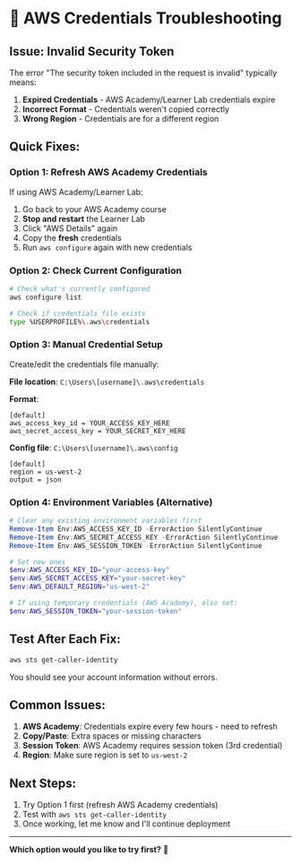 # 🔧 AWS Credentials Troubleshooting

## Issue: Invalid Security Token

The error "The security token included in the request is invalid" typically means:

1. **Expired Credentials** - AWS Academy/Learner Lab credentials expire
2. **Incorrect Format** - Credentials weren't copied correctly
3. **Wrong Region** - Credentials are for a different region

## Quick Fixes:

### Option 1: Refresh AWS Academy Credentials
If using AWS Academy/Learner Lab:
1. Go back to your AWS Academy course
2. **Stop and restart** the Learner Lab
3. Click "AWS Details" again
4. Copy the **fresh** credentials
5. Run `aws configure` again with new credentials

### Option 2: Check Current Configuration
```bash
# Check what's currently configured
aws configure list

# Check if credentials file exists
type %USERPROFILE%\.aws\credentials
```

### Option 3: Manual Credential Setup
Create/edit the credentials file manually:

**File location**: `C:\Users\[username]\.aws\credentials`

**Format**:
```
[default]
aws_access_key_id = YOUR_ACCESS_KEY_HERE
aws_secret_access_key = YOUR_SECRET_KEY_HERE
```

**Config file**: `C:\Users\[username]\.aws\config`
```
[default]
region = us-west-2
output = json
```

### Option 4: Environment Variables (Alternative)
```powershell
# Clear any existing environment variables first
Remove-Item Env:AWS_ACCESS_KEY_ID -ErrorAction SilentlyContinue
Remove-Item Env:AWS_SECRET_ACCESS_KEY -ErrorAction SilentlyContinue
Remove-Item Env:AWS_SESSION_TOKEN -ErrorAction SilentlyContinue

# Set new ones
$env:AWS_ACCESS_KEY_ID="your-access-key"
$env:AWS_SECRET_ACCESS_KEY="your-secret-key"
$env:AWS_DEFAULT_REGION="us-west-2"

# If using temporary credentials (AWS Academy), also set:
$env:AWS_SESSION_TOKEN="your-session-token"
```

## Test After Each Fix:
```bash
aws sts get-caller-identity
```

You should see your account information without errors.

## Common Issues:

1. **AWS Academy**: Credentials expire every few hours - need to refresh
2. **Copy/Paste**: Extra spaces or missing characters
3. **Session Token**: AWS Academy requires session token (3rd credential)
4. **Region**: Make sure region is set to `us-west-2`

## Next Steps:

1. Try Option 1 first (refresh AWS Academy credentials)
2. Test with `aws sts get-caller-identity`
3. Once working, let me know and I'll continue deployment

---

**Which option would you like to try first?** 🔧